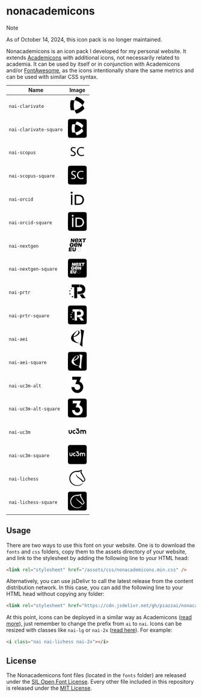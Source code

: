 # nonacademicons

> [!NOTE]
> As of October 14, 2024, this icon pack is no longer maintained.

Nonacademicons is an icon pack I developed for my personal website. It extends [Academicons](http://jpswalsh.github.io/academicons) with additional icons, not necessarily related to academia. It can be used by itself or in conjunction with Academicons and/or [FontAwesome](https://github.com/FortAwesome/Font-Awesome), as the icons intentionally share the same metrics and can be used with similar CSS syntax.

| Name                   | Image                                             |
| ---------------------- | ------------------------------------------------- |
| `nai-clarivate`        | <img src="png/clarivate.png" width="50" />        |
| `nai-clarivate-square` | <img src="png/clarivate-square.png" width="50" /> |
| `nai-scopus`           | <img src="png/scopus.png" width="50" />           |
| `nai-scopus-square`    | <img src="png/scopus-square.png" width="50" />    |
| `nai-orcid`            | <img src="png/orcid.png" width="50" />            |
| `nai-orcid-square`     | <img src="png/orcid-square.png" width="50" />     |
| `nai-nextgen`          | <img src="png/nextgen.png" width="50" />          |
| `nai-nextgen-square`   | <img src="png/nextgen-square.png" width="50" />   |
| `nai-prtr`             | <img src="png/prtr.png" width="50" />             |
| `nai-prtr-square`      | <img src="png/prtr-square.png" width="50" />      |
| `nai-aei`              | <img src="png/aei.png" width="50" />              |
| `nai-aei-square`       | <img src="png/aei-square.png" width="50" />       |
| `nai-uc3m-alt`         | <img src="png/uc3m-alt.png" width="50" />         |
| `nai-uc3m-alt-square`  | <img src="png/uc3m-alt-square.png" width="50" />  |
| `nai-uc3m`             | <img src="png/uc3m.png" width="50" />             |
| `nai-uc3m-square`      | <img src="png/uc3m-square.png" width="50" />      |
| `nai-lichess`          | <img src="png/lichess.png" width="50" />          |
| `nai-lichess-square`   | <img src="png/lichess-square.png" width="50" />   |

## Usage

There are two ways to use this font on your website. One is to download the `fonts` and `css` folders, copy them to the assets directory of your website, and link to the stylesheet by adding the following line to your HTML head:

```html
<link rel="stylesheet" href="/assets/css/nonacademicons.min.css" />
```

Alternatively, you can use jsDelivr to call the latest release from the content distribution network. In this case, you can add the following line to your HTML head without copying any folder:

```html
<link rel="stylesheet" href="https://cdn.jsdelivr.net/gh/piazzai/nonacademicons/css/nonacademicons.min.css" />
```

At this point, icons can be deployed in a similar way as Academicons ([read more](https://jpswalsh.github.io/academicons/)), just remember to change the prefix from `ai` to `nai`. Icons can be resized with classes like `nai-lg` or `nai-2x` ([read here](https://fontawesome.com/how-to-use/on-the-web/styling/sizing-icons)). For example:

```html
<i class="nai nai-lichess nai-2x"></i>
```

## License

The Nonacademicons font files (located in the `fonts` folder) are released under the [SIL Open Font License](https://scripts.sil.org/ofl). Every other file included in this repository is released under the [MIT License](https://mit-license.org/).
